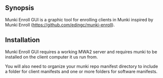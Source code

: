 ## Synopsis

Munki Enroll GUI is a graphic tool for enrolling clients in Munki inspired by Munki Enroll (https://github.com/edingc/munki-enroll).

## Installation

Munki Enroll GUI requires a working MWA2 server and requires munki to be installed on the client computer it us run from.

You will also need to organize your munki repo manifest directory to include a folder for client manifests and one or more folders for software manifests.
